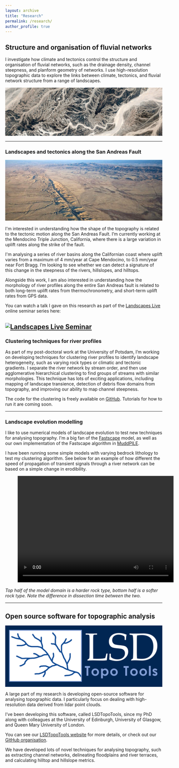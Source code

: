 ```yaml
---
layout: archive
title: "Research"
permalink: /research/
author_profile: true
---
```


## Structure and organisation of fluvial networks

I investigate how climate and tectonics control the structure and organisation of fluvial networks, such as the drainage density, channel steepness, and planform geometry of networks. I use high-resolution topographic data to explore the links between climate, tectonics, and fluvial network structure from a range of landscapes.

![](/images/google-earth-view-2042.jpg "River networks from Google Earth View")

---

### Landscapes and tectonics along the San Andreas Fault

<img src="/images/san_andreas.jpg" alt="san andreas" width="1000"/>

I'm interested in understanding how the shape of the topography is related to the tectonic motion along the San Andreas Fault.  I’m currently working at the Mendocino Triple Junction, California, where there is a large variation in uplift rates along the strike of the fault.

I'm analysing a series of river basins along the Californian coast where uplift varies from a maximum of 4 mm/year at Cape Mendocino, to 0.5 mm/year near Fort Bragg. I’m looking to see whether we can detect a signature of this change in the steepness of the rivers, hillslopes, and hilltops.

Alongside this work, I am also interested in understanding how the morphology of river profiles along the entire San Andreas fault is related to both long-term uplift rates from thermochronometry, and short-term uplift rates from GPS data.

You can watch a talk I gave on this research as part of the [Landscapes Live](https://osur.univ-rennes1.fr/LandscapesLive/) online seminar series here:

[![Landscapes Live Seminar](http://img.youtube.com/vi/zPFLuPouSLk/0.jpg)](http://www.youtube.com/watch?v=zPFLuPouSLk "Landscapes Live Seminar")
---

### Clustering techniques for river profiles

As part of my post-doctoral work at the University of Potsdam, I’m working on developing techniques for clustering river profiles to identify landscape heterogeneity, such as varying rock types or climatic and tectonic gradients. I separate the river network by stream order, and then use agglomerative hierarchical clustering to find groups of streams with similar morphologies.  This technique has lots of exciting applications, including mapping of landscape transience, detection of debris flow domains from topography, and improving our ability to map channel steepness.

The code for the clustering is freely available on [GitHub](https://github.com/UP-RS-ESP/river-clusters). Tutorials for how to run it are coming soon.

---

### Landscape evolution modelling

I like to use numerical models of landscape evolution to test new techniques for analysing topography. I'm a big fan of the [Fastscape](https://github.com/fastscape-lem) model, as well as our own implementation of the Fastscape algorithm in [MuddPILE](https://lsdtopotools.github.io/LSDTT_documentation/LSDTT_MuddPILE.html).

I have been running some simple models with varying bedrock lithology to test my clustering algorithm.  See below for an example of how different the speed of propagation of transient signals through a river network can be based on a simple change in erodibility.

<figure class="video_container">
<video width="500" height="340" controls="true">
  <source src="/videos/spatial_K_movie.mp4" type="video/mp4">
</video>
</figure>

_Top half of the model domain is a harder rock type, bottom half is a softer rock type. Note the difference in dissection time between the two._

---

## Open source software for topographic analysis

<img src="/images/LSD-logo_horizontal.png" alt="LSDTopoTools" width="600" align="center"/>

A large part of my research is developing open-source software for analysing topographic data. I particularly focus on dealing with high-resolution data derived from lidar point clouds.

I’ve been developing this software, called LSDTopoTools, since my PhD along with colleagues at the University of Edinburgh,  University of Glasgow, and Queen Mary University of London.

You can see our [LSDTopoTools website](lsdtopotools.github.io) for more details, or check out our [GitHub organisation](https://github.com/LSDtopotools).

We have developed lots of novel techniques for analysing topography, such as extracting channel networks, delineating floodplains and river terraces, and calculating hilltop and hillslope metrics.
